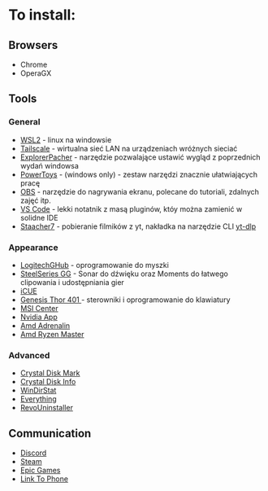 # To install:
## Browsers
- Chrome  
- OperaGX  

## Tools
### General
- [WSL2](https://learn.microsoft.com/en-us/windows/wsl/install) - linux na windowsie
- [Tailscale](https://tailscale.com) - wirtualna sieć LAN na urządzeniach wróżnych sieciać
- [ExplorerPacher](https://github.com/valinet/ExplorerPatcher) - narzędzie pozwalające ustawić wygląd z poprzednich wydań windowsa  
- [PowerToys](https://learn.microsoft.com/pl-pl/windows/powertoys) - (windows only) - zestaw narzędzi znacznie ułatwiających pracę  
- [OBS](https://obsproject.com) - narzędzie do nagrywania ekranu, polecane do tutoriali, zdalnych zajęć itp.    
- [VS Code](https://code.visualstudio.com) - lekki notatnik z masą pluginów, któy można zamienić w solidne IDE  
- [Staacher7](https://stacher.io) - pobieranie filmików z yt, nakładka na narzędzie CLI [yt-dlp](https://github.com/yt-dlp/yt-dlp)  

### Appearance
- [LogitechGHub](https://www.logitechg.com/pl-pl/innovation/g-hub.html) - oprogramowanie do myszki    
- [SteelSeries GG](https://steelseries.com/gg) - Sonar do dźwięku oraz Moments do łatwego clipowania i udostępniania gier
- [iCUE](https://www.corsair.com/ww/en/s/icue?srsltid=AfmBOoqYYcsjxsYgcK9oGCbZRs1JnnmakMHYTSP0w1FB_RJGTEyONQHU)    
- [Genesis Thor 401  ](https://genesis-zone.com/support/4162,thor-401-rgb) - sterowniki i oprogramowanie do klawiatury
- [MSI Center](https://ca.msi.com/Landing/MSI-Center)   
- [Nvidia App](https://www.nvidia.com/en-us/software/nvidia-app)  
- [Amd Adrenalin](https://www.amd.com/en/products/software/adrenalin.html)    
- [Amd Ryzen Master](https://www.amd.com/en/products/software/ryzen-master.html)  
 
 ### Advanced
- [Crystal Disk Mark](https://crystalmark.info/en/software/crystaldiskmark)   
- [Crystal Disk Info](https://crystalmark.info/en/software/crystaldiskinfo)  
- [WinDirStat](https://windirstat.net/download.html)  
- [Everything](https://www.voidtools.com)
- [RevoUninstaller](https://www.revouninstaller.com)


## Communication
- [Discord](https://discord.com)  
- [Steam](https://store.steampowered.com/about)  
- [Epic Games](https://store.epicgames.com/pl)
- [Link To Phone](https://www.microsoft.com/pl-pl/windows/sync-across-your-devices?r=1) 
